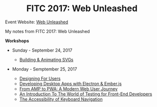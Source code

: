 <h1 align="center">FITC 2017: Web Unleashed</h1>

Event Website: [Web Unleashed](http://fitc.ca/event/webu17/)

My notes from FITC 2017: Web Unleashed

**Workshops**
* Sunday - September 24, 2017
    * [Building & Animating SVGs](https://github.com/aaronte/web-unleashed-2017/tree/master/svg-workshop)
 
* Monday - Semptember 25, 2017
    * [Designing For Users](https://github.com/aaronte/web-unleashed-2017/tree/master/designing-for-users)
    * [Developing Desktop Apps with Electron & Ember.js](https://github.com/aaronte/web-unleashed-2017/tree/master/develop-electron-apps)
    * [From AMP to PWA: A Modern Web User Journey](https://github.com/aaronte/web-unleashed-2017/tree/master/amp-to-pwa)
    * [An Introduction To The World of Testing for Front-End Developers](https://github.com/aaronte/web-unleashed-2017/tree/front-end-testing)
    * [The Accessibility of Keyboard Navigation](https://github.com/aaronte/web-unleashed-2017/tree/a11y-keyboard-navigation)
